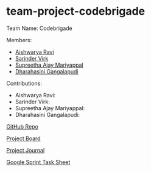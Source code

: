 # team-project-codebrigade
Team Name: Codebrigade

Members: 
- [Aishwarya Ravi](mailto:aishwarya.ravi@sjsu.edu)
- [Sarinder Virk](mailto:sarinder.virk@sjsu.edu)
- [Supreetha Ajay Mariyappal](mailto:supreethaajay.mariyappal@sjsu.edu)
- [Dharahasini Gangalapudi](mailto:dharahasini.gangalapudi@sjsu.edu)

Contributions:

- Aishwarya Ravi:
- Sarinder Virk:
- Supreetha Ajay Mariyappal:
- Dharahasini Gangalapudi:

[GitHub Repo](https://github.com/gopinathsjsu/team-project-codebrigade/)

[Project Board]()

[Project Journal]()

[Google Sprint Task Sheet]()
